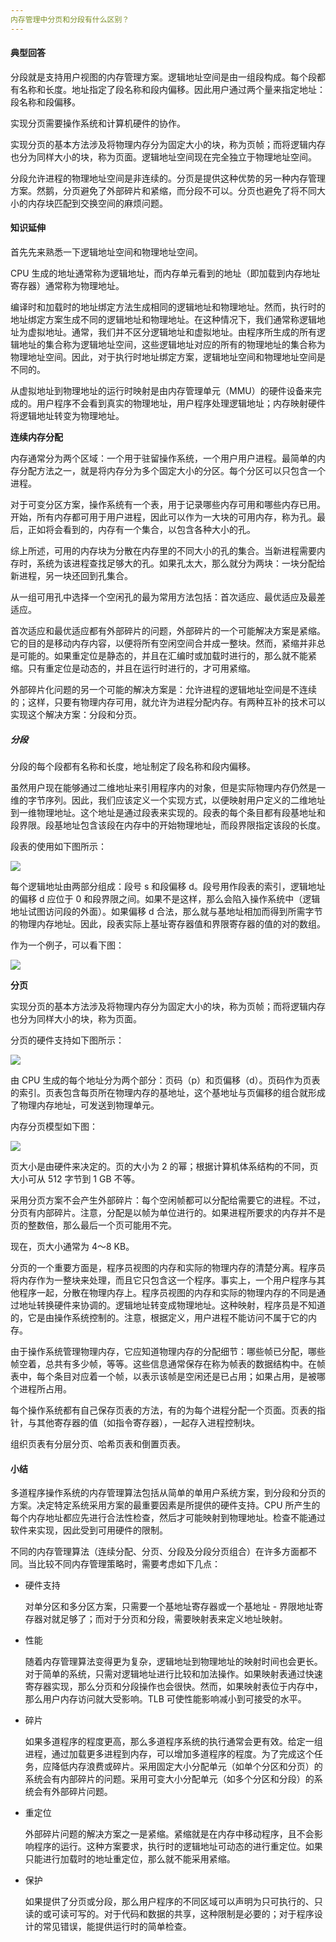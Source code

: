 ```yaml
---
内存管理中分页和分段有什么区别？
---
```


#### 典型回答

分段就是支持用户视图的内存管理方案。逻辑地址空间是由一组段构成。每个段都有名称和长度。地址指定了段名称和段内偏移。因此用户通过两个量来指定地址：段名称和段偏移。

实现分页需要操作系统和计算机硬件的协作。

实现分页的基本方法涉及将物理内存分为固定大小的块，称为页帧；而将逻辑内存也分为同样大小的块，称为页面。逻辑地址空间现在完全独立于物理地址空间。

分段允许进程的物理地址空间是非连续的。分页是提供这种优势的另一种内存管理方案。然鹅，分页避免了外部碎片和紧缩，而分段不可以。分页也避免了将不同大小的内存块匹配到交换空间的麻烦问题。

#### 知识延伸

首先先来熟悉一下逻辑地址空间和物理地址空间。

CPU 生成的地址通常称为逻辑地址，而内存单元看到的地址（即加载到内存地址寄存器）通常称为物理地址。

编译时和加载时的地址绑定方法生成相同的逻辑地址和物理地址。然而，执行时的地址绑定方案生成不同的逻辑地址和物理地址。在这种情况下，我们通常称逻辑地址为虚拟地址。通常，我们并不区分逻辑地址和虚拟地址。由程序所生成的所有逻辑地址的集合称为逻辑地址空间，这些逻辑地址对应的所有的物理地址的集合称为物理地址空间。因此，对于执行时地址绑定方案，逻辑地址空间和物理地址空间是不同的。

从虚拟地址到物理地址的运行时映射是由内存管理单元（MMU）的硬件设备来完成的。用户程序不会看到真实的物理地址，用户程序处理逻辑地址；内存映射硬件将逻辑地址转变为物理地址。

**连续内存分配**

内存通常分为两个区域：一个用于驻留操作系统，一个用户用户进程。最简单的内存分配方法之一，就是将内存分为多个固定大小的分区。每个分区可以只包含一个进程。

对于可变分区方案，操作系统有一个表，用于记录哪些内存可用和哪些内存已用。开始，所有内存都可用于用户进程，因此可以作为一大块的可用内存，称为孔。最后，正如将会看到的，内存有一个集合，以包含各种大小的孔。

综上所述，可用的内存块为分散在内存里的不同大小的孔的集合。当新进程需要内存时，系统为该进程查找足够大的孔。如果孔太大，那么就分为两块：一块分配给新进程，另一块还回到孔集合。

从一组可用孔中选择一个空闲孔的最为常用方法包括：首次适应、最优适应及最差适应。

首次适应和最优适应都有外部碎片的问题，外部碎片的一个可能解决方案是紧缩。它的目的是移动内存内容，以便将所有空闲空间合并成一整块。然而，紧缩并非总是可能的。如果重定位是静态的，并且在汇编时或加载时进行的，那么就不能紧缩。只有重定位是动态的，并且在运行时进行的，才可用紧缩。

外部碎片化问题的另一个可能的解决方案是：允许进程的逻辑地址空间是不连续的；这样，只要有物理内存可用，就允许为进程分配内存。有两种互补的技术可以实现这个解决方案：分段和分页。

##### 分段

分段的每个段都有名称和长度，地址制定了段名称和段内偏移。

虽然用户现在能够通过二维地址来引用程序内的对象，但是实际物理内存仍然是一维的字节序列。因此，我们应该定义一个实现方式，以便映射用户定义的二维地址到一维物理地址。这个地址是通过段表来实现的。段表的每个条目都有段基地址和段界限。段基地址包含该段在内存中的开始物理地址，而段界限指定该段的长度。

段表的使用如下图所示：

![](https://i.loli.net/2019/12/31/EzO4XS5Fwb9Wocs.gif)

每个逻辑地址由两部分组成：段号 s 和段偏移 d。段号用作段表的索引，逻辑地址的偏移 d 应位于 0 和段界限之间。如果不是这样，那么会陷入操作系统中（逻辑地址试图访问段的外面）。如果偏移 d 合法，那么就与基地址相加而得到所需字节的物理内存地址。因此，段表实际上基址寄存器值和界限寄存器的值的对的数组。

作为一个例子，可以看下图：

![](https://i.loli.net/2019/12/31/n5aKZokUEq6zN7r.gif)

**分页**

实现分页的基本方法涉及将物理内存分为固定大小的块，称为页帧；而将逻辑内存也分为同样大小的块，称为页面。

分页的硬件支持如下图所示：

![](https://i.loli.net/2019/12/31/KVBJnYMHjAsQk7o.gif)

由 CPU 生成的每个地址分为两个部分：页码（p）和页偏移（d）。页码作为页表的索引。页表包含每页所在物理内存的基地址，这个基地址与页偏移的组合就形成了物理内存地址，可发送到物理单元。

内存分页模型如下图：

![](https://i.loli.net/2019/12/31/P58EXe1hjlzdWiN.png)

页大小是由硬件来决定的。页的大小为 2 的幂；根据计算机体系结构的不同，页大小可从 512 字节到 1 GB 不等。

采用分页方案不会产生外部碎片：每个空闲帧都可以分配给需要它的进程。不过，分页有内部碎片。注意，分配是以帧为单位进行的。如果进程所要求的内存并不是页的整数倍，那么最后一个页可能用不完。

现在，页大小通常为 4～8 KB。

分页的一个重要方面是，程序员视图的内存和实际的物理内存的清楚分离。程序员将内存作为一整块来处理，而且它只包含这一个程序。事实上，一个用户程序与其他程序一起，分散在物理内存上。程序员视图的内存和实际的物理内存的不同是通过地址转换硬件来协调的。逻辑地址转变成物理地址。这种映射，程序员是不知道的，它是由操作系统控制的。注意，根据定义，用户进程不能访问不属于它的内存。

由于操作系统管理物理内存，它应知道物理内存的分配细节：哪些帧已分配，哪些帧空着，总共有多少帧，等等。这些信息通常保存在称为帧表的数据结构中。在帧表中，每个条目对应着一个帧，以表示该帧是空闲还是已占用；如果占用，是被哪个进程所占用。

每个操作系统都有自己保存页表的方法，有的为每个进程分配一个页面。页表的指针，与其他寄存器的值（如指令寄存器），一起存入进程控制块。

组织页表有分层分页、哈希页表和倒置页表。

#### 小结

多道程序操作系统的内存管理算法包括从简单的单用户系统方案，到分段和分页的方案。决定特定系统采用方案的最重要因素是所提供的硬件支持。CPU 所产生的每个内存地址都应先进行合法性检查，然后才可能映射到物理地址。检查不能通过软件来实现，因此受到可用硬件的限制。

不同的内存管理算法（连续分配、分页、分段及分段分页组合）在许多方面都不同。当比较不同内存管理策略时，需要考虑如下几点：

* 硬件支持

  对单分区和多分区方案，只需要一个基地址寄存器或一个基地址 - 界限地址寄存器对就足够了；而对于分页和分段，需要映射表来定义地址映射。

* 性能

  随着内存管理算法变得更为复杂，逻辑地址到物理地址的映射时间也会更长。对于简单的系统，只需对逻辑地址进行比较和加法操作。如果映射表通过快速寄存器实现，那么分页和分段操作也会很快。然而，如果映射表位于内存中，那么用户内存访问就大受影响。TLB 可使性能影响减小到可接受的水平。
  
* 碎片

  如果多道程序的程度更高，那么多道程序系统的执行通常会更有效。给定一组进程，通过加载更多进程到内存，可以增加多道程序的程度。为了完成这个任务，应降低内存浪费或碎片。采用固定大小分配单元（如单个分区和分页）的系统会有内部碎片的问题。采用可变大小分配单元（如多个分区和分段）的系统会有外部碎片问题。

* 重定位

  外部碎片问题的解决方案之一是紧缩。紧缩就是在内存中移动程序，且不会影响程序的运行。这种方案要求，执行时的逻辑地址可动态的进行重定位。如果只能进行加载时的地址重定位，那么就不能采用紧缩。

* 保护

  如果提供了分页或分段，那么用户程序的不同区域可以声明为只可执行的、只读的或可读可写的。对于代码和数据的共享，这种限制是必要的；对于程序设计的常见错误，能提供运行时的简单检查。